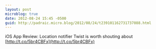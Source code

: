```yaml
---
layout: post
microblog: true
date: 2012-08-24 15:45 -0500
guid: http://padraic.micro.blog/2012/08/24/t239101162731737088.html
---
```

iOS App Review: Location notifier Twist is worth shouting about [http://t.co/5br4CBFx](http://t.co/5br4CBFx)

